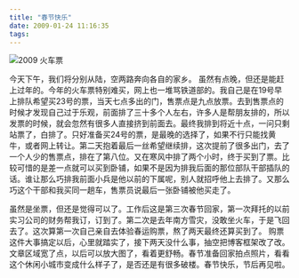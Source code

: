 ```yaml
---
title: "春节快乐"
date: 2009-01-24 11:16:35
tags:
---
```


![2009 火车票](../../../images/2009/01/2009.jpg "2009火车票") 

今天下午，我们将分别从陆，空两路奔向各自的家乡。 虽然有点晚，但还是能赶上过年的。今年的火车票特别难买，网上也一堆骂铁道部的。我自己是在19号早上排队希望买23号的票，当天七点多出的门，售票点是九点放票。去到售票点的时候才发现自己过于乐观，前面排了三十多个人左右，许多人是帮朋友排的，所以发票的时候，就会忽然有很多人直接挤到前面去。最终我排到将近十点，一问只剩站票了，白排了。只好准备买24号的票，是最晚的选择了，如果不行只能找黄牛，或者网上转让。第二天抱着最后一丝希望继续排，这次提前了很多出门，去了一个人少的售票点，排在了第八位。又在寒风中排了两个小时，终于买到了票。比较可惜的是差一点就可以买到卧铺，如果不是因为排我后面的那位部队干部插队的话。谁让那么巧排我前面小兵是他以前的下属呢，别人就招呼他上去排了。又那么巧这个干部和我买同一趟车，售票员说最后一张卧铺被他买走了。 

虽然是坐票，但还是觉得可以了。工作后这是第三次春节回家，第一次拜托的以前实习公司的财务帮我订，订到了。第二次是去年南方雪灾，没敢坐火车，于是飞回去了。这次算第一次自己亲自去体验春运购票，熬了两天最终还算买到了。 购票这件大事搞定以后，心里就踏实了，接下两天没什么事，抽空把博客框架改了改。文章区域宽了点，以后可以放大图了，看着更舒畅。春节准备回家拍点照片，看看这个休闲小城市变成什么样子了，是否还是有很多破楼。春节快乐，节后再见啦。